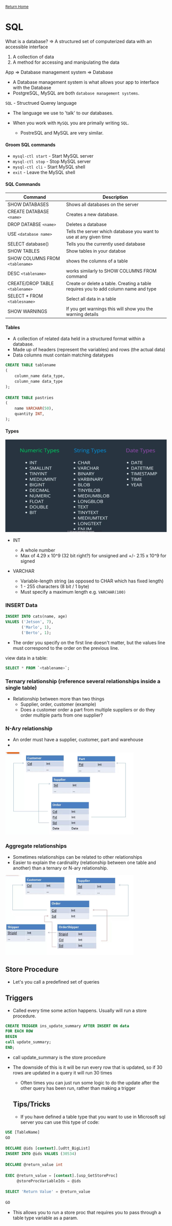 <small>[Return Home](./../../README.md)</small>

# SQL

What is a database? => A structured set of computerized data with an accessible interface

<ol>
<li>A collection of data</li>
<li>A method for accessing and manipulating the data</li>
</ol>

App => Database management system => Database

- A Database management system is what allows your app to interface with the Database
- PostgreSQL, MySQL are both `database management systems`.

`SQL` - Structrued Querey language

- The language we use to 'talk' to our databases.

- When you work with `MySQL` you are primaily writing `SQL`.
  - PostreSQL and MySQL are very similar.

#### Groom SQL commands

- `mysql-ctl start` - Start MySQL server
- `mysql-ctl stop` - Stop MySQL server
- `mysql-ctl cli` - Start MySQL shell
- `exit` - Leave the MySQL shell

#### SQL Commands

| Command                         | Description                                                                         |
| ------------------------------- | ----------------------------------------------------------------------------------- |
| SHOW DATABASES                  | Shows all databases on the server                                                   |
| CREATE DATABASE `<name>`        | Creates a new database.                                                             |
| DROP DATABSE `<name>`           | Deletes a database                                                                  |
| USE `<database name>`           | Tells the server which database you want to use at any given time                   |
| SELECT database()               | Tells you the currently used database                                               |
| SHOW TABLES                     | Show tables in your databse                                                         |
| SHOW COLUMNS FROM `<tablename>` | shows the columns of a table                                                        |
| DESC `<tablename>`              | works similarly to SHOW COLUMNS FROM command                                        |
| CREATE/DROP TABLE `<tablename>` | Create or delete a table. Creating a table requires you to add column name and type |
| SELECT \* FROM `<tablesname>`   | Select all data in a table                                                          |
| SHOW WARNINGS                   | If you get warnings this will show you the warning details                          |

#### Tables

- A collection of related data held in a structured format within a database.
- Made up of headers (represent the variables) and rows (the actual data)
- Data columns must contain matching datatypes

```sql
CREATE TABLE tablename
(
    column_name data_type,
    column_name data_type
);

CREATE TABLE pastries
(
    name VARCHAR(50),
    quantity INT,
);
```

#### Types

<img src="./../../images/sql_datatypes.jpg">

- INT

  - A whole number
  - Max of 4.29 x 10^9 (32 bit right?) for unsigned and +/- 2.15 x 10^9 for signed

- VARCHAR
  - Variable-length string (as opposed to CHAR which has fixed length)
  - 1 - 255 characters (8 bit / 1 byte)
  - Must specify a maximum length e.g. `VARCHAR(100)`

### INSERT Data

```sql
INSERT INTO cats(name, age)
VALUES ('Jetson', 7),
       ('Marlo', 1),
       ('Berto', 1);
```

- The order you specify on the first line doesn't matter, but the values line must correspond to the order on the previous line.

view data in a table:

```sql
SELECT * FROM `<tablename>`;
```

### Ternary relationship (reference several relationships inside a single table)

- Relationship between more than two things
  - Supplier, order, customer (example)
  - Does a customer order a part from multiple suppliers or do they order multiple parts from one supplier?

### N-Ary relationship

- An order must have a supplier, customer, part and warehouse
-

<img src="./../../images/ternary.jpg" width="400px">

### Aggregate relationships

- Sometimes relationships can be related to other relationships
- Easier to explain the cardinality (relationship between one table and another) than a ternary or N-ary relationship.

<img src="./../../images/aggregaterelationship.jpg" width="400px">

## Store Procedure

- Let's you call a predefined set of queries

## Triggers

- Called every time some action happens. Usually will run a store procedure.

```sql
CREATE TRIGGER ins_update_summary AFTER INSERT ON data
FOR EACH ROW
BEGIN
call update_summary;
END;
```

- call update_summary is the store procedure
- The downside of this is it will be run every row that is updated, so if 30 rows are updated in a query it will run 30 times

  - Often times you can just run some logic to do the update after the other query has been run, rather than making a trigger

  ## Tips/Tricks

  - If you have defined a table type that you want to use in Microsoft sql server you can use this type of code:

```sql
USE [TableName]
GO

DECLARE @ids [context].[udtt_BigList]
INSERT INTO @ids VALUES (30534)

DECLARE @return_value int

EXEC @return_value = [context].[usp_GetStoreProc]
     @storeProcVariableIds = @ids

SELECT 'Return Value' = @return_value

GO

```

- This allows you to run a store proc that requires you to pass through a table type variable as a param.
